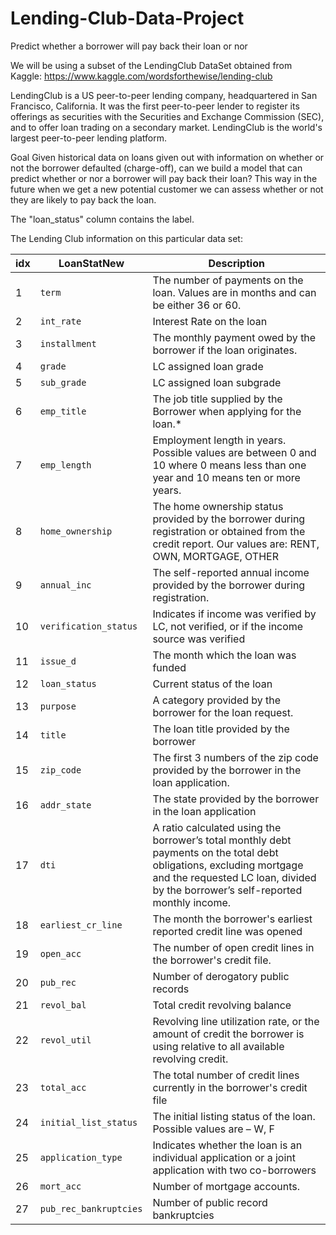 # Lending-Club-Data-Project
Predict whether a borrower will pay back their loan or nor

We will be using a subset of the LendingClub DataSet obtained from Kaggle: https://www.kaggle.com/wordsforthewise/lending-club

LendingClub is a US peer-to-peer lending company, headquartered in San Francisco, California. It was the first peer-to-peer lender to register its offerings as securities with the Securities and Exchange Commission (SEC), and to offer loan trading on a secondary market. LendingClub is the world's largest peer-to-peer lending platform.

Goal
Given historical data on loans given out with information on whether or not the borrower defaulted (charge-off), can we build a model that can predict whether or nor a borrower will pay back their loan? This way in the future when we get a new potential customer we can assess whether or not they are likely to pay back the loan.

The "loan_status" column contains the label.


The Lending Club information on this particular data set:

| idx | LoanStatNew | Description |
| --- | --- | --- |
| 1 | `term` | The number of payments on the loan. Values are in months and can be either 36 or 60. |
| 2 | `int_rate` | Interest Rate on the loan |
| 3	| `installment` |	The monthly payment owed by the borrower if the loan originates. |
| 4	| `grade` | LC assigned loan grade |
| 5	| `sub_grade` | LC assigned loan subgrade |
| 6	| `emp_title`	| The job title supplied by the Borrower when applying for the loan.* |
| 7	| `emp_length`	| Employment length in years. Possible values are between 0 and 10 where 0 means less than one year and 10 means ten or more years. |
| 8 | `home_ownership` | The home ownership status provided by the borrower during registration or obtained from the credit report. Our values are: RENT, OWN, MORTGAGE, OTHER |
| 9	| `annual_inc` | The self-reported annual income provided by the borrower during registration. |
| 10 | `verification_status` | Indicates if income was verified by LC, not verified, or if the income source was verified |
| 11 | `issue_d` | The month which the loan was funded |
| 12 | `loan_status` | Current status of the loan |
| 13 | `purpose` | A category provided by the borrower for the loan request. |
| 14 | `title` | The loan title provided by the borrower |
| 15 | `zip_code` | The first 3 numbers of the zip code provided by the borrower in the loan application. |
| 16 | `addr_state` | The state provided by the borrower in the loan application |
| 17 | `dti` | A ratio calculated using the borrower’s total monthly debt payments on the total debt obligations, excluding mortgage and the requested LC loan, divided by the borrower’s self-reported monthly income.  |
| 18 | `earliest_cr_line` | The month the borrower's earliest reported credit line was opened |
| 19 | `open_acc` | The number of open credit lines in the borrower's credit file. |
| 20 | `pub_rec` | Number of derogatory public records |
| 21 | `revol_bal` | Total credit revolving balance |
| 22 | `revol_util` | Revolving line utilization rate, or the amount of credit the borrower is using relative to all available revolving credit. |
| 23 | `total_acc` | The total number of credit lines currently in the borrower's credit file |
| 24 | `initial_list_status` | The initial listing status of the loan. Possible values are – W, F |
| 25 | `application_type` | Indicates whether the loan is an individual application or a joint application with two co-borrowers |
| 26 | `mort_acc` | Number of mortgage accounts. |
| 27 | `pub_rec_bankruptcies` | Number of public record bankruptcies |


